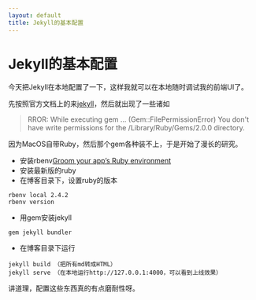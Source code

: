 ```yaml
---
layout: default
title: Jekyll的基本配置
---
```


#  Jekyll的基本配置

今天把Jekyll在本地配置了一下，这样我就可以在本地随时调试我的前端UI了。

先按照官方文档上的来[jekyll](http://jekyllcn.com/)，然后就出现了一些诸如
> RROR: While executing gem ... (Gem::FilePermissionError) You don't have write permissions for the /Library/Ruby/Gems/2.0.0 directory.

因为MacOS自带Ruby，然后那个gem各种装不上，于是开始了漫长的研究。

* 安装rbenv[Groom your app’s Ruby environment](https://github.com/rbenv/rbenv)
* 安装最新版的ruby
* 在博客目录下，设置ruby的版本
<pre><code>rbenv local 2.4.2
rbenv version
</code></pre>
* 用gem安装jekyll
<pre><code>gem jekyll bundler
</code></pre>
* 在博客目录下运行
<pre><code>jekyll build （把所有md转成HTML）
jekyll serve （在本地运行http://127.0.0.1:4000，可以看到上线效果）
</code></pre>


讲道理，配置这些东西真的有点磨耐性呀。
